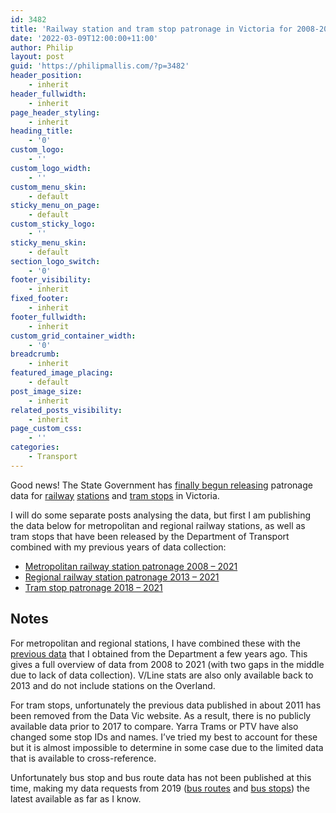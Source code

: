 ```yaml
---
id: 3482
title: 'Railway station and tram stop patronage in Victoria for 2008-2021'
date: '2022-03-09T12:00:00+11:00'
author: Philip
layout: post
guid: 'https://philipmallis.com/?p=3482'
header_position:
    - inherit
header_fullwidth:
    - inherit
page_header_styling:
    - inherit
heading_title:
    - '0'
custom_logo:
    - ''
custom_logo_width:
    - ''
custom_menu_skin:
    - default
sticky_menu_on_page:
    - default
custom_sticky_logo:
    - ''
sticky_menu_skin:
    - default
section_logo_switch:
    - '0'
footer_visibility:
    - inherit
fixed_footer:
    - inherit
footer_fullwidth:
    - inherit
custom_grid_container_width:
    - '0'
breadcrumb:
    - inherit
featured_image_placing:
    - default
post_image_size:
    - inherit
related_posts_visibility:
    - inherit
page_custom_css:
    - ''
categories:
    - Transport
---
```


Good news! The State Government has [finally begun releasing](https://www.danielbowen.com/2022/03/03/vic-pt-patronage-data/) patronage data for [railway](https://discover.data.vic.gov.au/dataset/annual-metropolitan-train-station-patronage-station-entries) [stations](https://discover.data.vic.gov.au/dataset/annual-regional-train-patronage-station-entries) and [tram stops](https://discover.data.vic.gov.au/dataset/annual-tram-stop-patronage) in Victoria.

I will do some separate posts analysing the data, but first I am publishing the data below for metropolitan and regional railway stations, as well as tram stops that have been released by the Department of Transport combined with my previous years of data collection:

- [Metropolitan railway station patronage 2008 – 2021](https://docs.google.com/spreadsheets/d/1r17nHKfPNSuB-2B3Knwv8QKcY4LVE20I/edit?usp=sharing&ouid=112666567849728890648&rtpof=true&sd=true)
- [Regional railway station patronage 2013 – 2021](https://docs.google.com/spreadsheets/d/1ZNfXV_HdEcnNAhLsM1CSCE82avMcxBYj/edit?usp=sharing&ouid=112666567849728890648&rtpof=true&sd=true)
- [Tram stop patronage 2018 – 2021](https://docs.google.com/spreadsheets/d/11IRid6oYA-9bVGFJgBWl4GNkhCPSCaz5/edit?usp=sharing&ouid=112666567849728890648&rtpof=true&sd=true)

## Notes

For metropolitan and regional stations, I have combined these with the [previous data](https://philipmallis.com/blog/2019/11/14/station-patronage-in-melbourne-for-2005-2019/ "Station patronage in Melbourne for 2005-2019") that I obtained from the Department a few years ago. This gives a full overview of data from 2008 to 2021 (with two gaps in the middle due to lack of data collection). V/Line stats are also only available back to 2013 and do not include stations on the Overland.

For tram stops, unfortunately the previous data published in about 2011 has been removed from the Data Vic website. As a result, there is no publicly available data prior to 2017 to compare. Yarra Trams or PTV have also changed some stop IDs and names. I’ve tried my best to account for these but it is almost impossible to determine in some case due to the limited data that is available to cross-reference.

Unfortunately bus stop and bus route data has not been published at this time, making my data requests from 2019 ([bus routes](https://philipmallis.com/blog/2020/02/28/melbourne-bus-route-patronage-data-for-2008-2019/ "Melbourne bus route patronage data for 2008 – 2019") and [bus stops](https://maps.philipmallis.com/victorian-bus-stop-patronage/)) the latest available as far as I know.